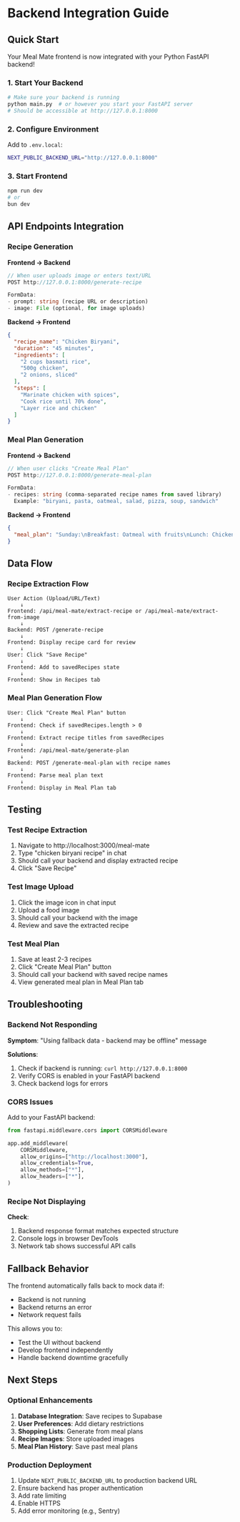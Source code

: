 # Backend Integration Guide

## Quick Start

Your Meal Mate frontend is now integrated with your Python FastAPI backend!

### 1. Start Your Backend

```bash
# Make sure your backend is running
python main.py  # or however you start your FastAPI server
# Should be accessible at http://127.0.0.1:8000
```

### 2. Configure Environment

Add to `.env.local`:

```bash
NEXT_PUBLIC_BACKEND_URL="http://127.0.0.1:8000"
```

### 3. Start Frontend

```bash
npm run dev
# or
bun dev
```

## API Endpoints Integration

### Recipe Generation

**Frontend → Backend**

```typescript
// When user uploads image or enters text/URL
POST http://127.0.0.1:8000/generate-recipe

FormData:
- prompt: string (recipe URL or description)
- image: File (optional, for image uploads)
```

**Backend → Frontend**

```json
{
  "recipe_name": "Chicken Biryani",
  "duration": "45 minutes",
  "ingredients": [
    "2 cups basmati rice",
    "500g chicken",
    "2 onions, sliced"
  ],
  "steps": [
    "Marinate chicken with spices",
    "Cook rice until 70% done",
    "Layer rice and chicken"
  ]
}
```

### Meal Plan Generation

**Frontend → Backend**

```typescript
// When user clicks "Create Meal Plan"
POST http://127.0.0.1:8000/generate-meal-plan

FormData:
- recipes: string (comma-separated recipe names from saved library)
  Example: "biryani, pasta, oatmeal, salad, pizza, soup, sandwich"
```

**Backend → Frontend**

```json
{
  "meal_plan": "Sunday:\nBreakfast: Oatmeal with fruits\nLunch: Chicken Pasta\nDinner: Biryani\n\nMonday:\nBreakfast: Smoothie Bowl\nLunch: Caesar Salad\nDinner: Pizza\n..."
}
```

## Data Flow

### Recipe Extraction Flow

```
User Action (Upload/URL/Text)
    ↓
Frontend: /api/meal-mate/extract-recipe or /api/meal-mate/extract-from-image
    ↓
Backend: POST /generate-recipe
    ↓
Frontend: Display recipe card for review
    ↓
User: Click "Save Recipe"
    ↓
Frontend: Add to savedRecipes state
    ↓
Frontend: Show in Recipes tab
```

### Meal Plan Generation Flow

```
User: Click "Create Meal Plan" button
    ↓
Frontend: Check if savedRecipes.length > 0
    ↓
Frontend: Extract recipe titles from savedRecipes
    ↓
Frontend: /api/meal-mate/generate-plan
    ↓
Backend: POST /generate-meal-plan with recipe names
    ↓
Frontend: Parse meal plan text
    ↓
Frontend: Display in Meal Plan tab
```

## Testing

### Test Recipe Extraction

1. Navigate to http://localhost:3000/meal-mate
2. Type "chicken biryani recipe" in chat
3. Should call your backend and display extracted recipe
4. Click "Save Recipe"

### Test Image Upload

1. Click the image icon in chat input
2. Upload a food image
3. Should call your backend with the image
4. Review and save the extracted recipe

### Test Meal Plan

1. Save at least 2-3 recipes
2. Click "Create Meal Plan" button
3. Should call your backend with saved recipe names
4. View generated meal plan in Meal Plan tab

## Troubleshooting

### Backend Not Responding

**Symptom**: "Using fallback data - backend may be offline" message

**Solutions**:
1. Check if backend is running: `curl http://127.0.0.1:8000`
2. Verify CORS is enabled in your FastAPI backend
3. Check backend logs for errors

### CORS Issues

Add to your FastAPI backend:

```python
from fastapi.middleware.cors import CORSMiddleware

app.add_middleware(
    CORSMiddleware,
    allow_origins=["http://localhost:3000"],
    allow_credentials=True,
    allow_methods=["*"],
    allow_headers=["*"],
)
```

### Recipe Not Displaying

**Check**:
1. Backend response format matches expected structure
2. Console logs in browser DevTools
3. Network tab shows successful API calls

## Fallback Behavior

The frontend automatically falls back to mock data if:
- Backend is not running
- Backend returns an error
- Network request fails

This allows you to:
- Test the UI without backend
- Develop frontend independently
- Handle backend downtime gracefully

## Next Steps

### Optional Enhancements

1. **Database Integration**: Save recipes to Supabase
2. **User Preferences**: Add dietary restrictions
3. **Shopping Lists**: Generate from meal plans
4. **Recipe Images**: Store uploaded images
5. **Meal Plan History**: Save past meal plans

### Production Deployment

1. Update `NEXT_PUBLIC_BACKEND_URL` to production backend URL
2. Ensure backend has proper authentication
3. Add rate limiting
4. Enable HTTPS
5. Add error monitoring (e.g., Sentry)
